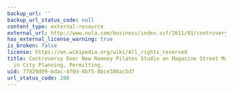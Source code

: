 ```yaml
---
backup_url: ''
backup_url_status_code: null
content_type: external-resource
external_url: http://www.nola.com/business/index.ssf/2011/01/controvery_surrounding_new_rom.html
has_external_license_warning: true
is_broken: false
license: https://en.wikipedia.org/wiki/All_rights_reserved
title: Controversy Over New Romney Pilates Studio on Magazine Street May Lead to Reforms
  in City Planning, Permitting.
uid: 77829d09-bdac-4f0d-8bf5-0bce380ac5d7
url_status_code: 200
---
```

